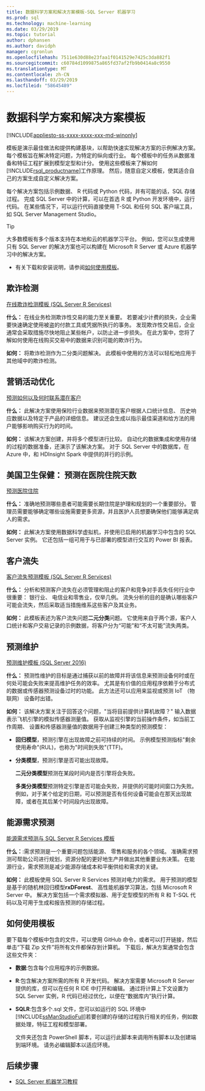 ```yaml
---
title: 数据科学方案和解决方案模板-SQL Server 机器学习
ms.prod: sql
ms.technology: machine-learning
ms.date: 03/29/2019
ms.topic: tutorial
author: dphansen
ms.author: davidph
manager: cgronlun
ms.openlocfilehash: 7511e630d88e23faa1f0141529e7425c3da882f1
ms.sourcegitcommit: c60784d1099875a865fd37af2fb9b0414a8c9550
ms.translationtype: MT
ms.contentlocale: zh-CN
ms.lasthandoff: 03/29/2019
ms.locfileid: "58645489"
---
```

# <a name="data-science-scenarios-and-solution-templates"></a>数据科学方案和解决方案模板
[!INCLUDE[appliesto-ss-xxxx-xxxx-xxx-md-winonly](../../includes/appliesto-ss-xxxx-xxxx-xxx-md-winonly.md)]

模板是演示最佳做法和提供构建基块，以帮助快速实现解决方案的示例解决方案。 每个模板旨在解决特定问题，为特定的纵向或行业。 每个模板中的任务从数据准备和特征工程扩展到模型定型和计分。 使用这些模板来了解如何[!INCLUDE[rsql_productname](../../includes/rsql-productname-md.md)]工作原理。 然后，随意自定义模板，使其适合自己的方案生成自定义解决方案。 

每个解决方案包括示例数据、 R 代码或 Python 代码，并有可能的话，SQL 存储过程。 完成 SQL Server 中的计算，可以在首选 R 或 Python 开发环境中，运行代码。 在某些情况下，可以运行代码直接使用 T-SQL 和任何 SQL 客户端工具，如 SQL Server Management Studio。

> [!TIP]
> 
> 大多数模板有多个版本支持在本地和云的机器学习平台。 例如，您可以生成使用只有 SQL Server 的解决方案也可以构建在 Microsoft R Server 或 Azure 机器学习中的解决方案。

+ 有关下载和安装说明，请参阅[如何使用模板](#bkmk_HowTo)。

## <a name="fraud-detection"></a>欺诈检测

[在线欺诈检测模板 (SQL Server R Services)](https://github.com/Microsoft/r-server-fraud-detection)

**什么：** 在线业务检测欺诈性交易的能力至关重要。 若要减少计费的损失，企业需要快速确定使用被盗的付款工具或凭据所执行的事务。 发现欺诈性交易后，企业通常会采取措施尽快地阻止某些帐户，以防止进一步损失。 在此方案中，您将了解如何使用在线购买交易中的数据来识别可能的欺诈行为。

**如何：** 将欺诈检测作为二分类问题解决。 此模板中使用的方法可以轻松地应用于其他域中的欺诈检测。


## <a name="campaign-optimization"></a>营销活动优化

[预测如何以及何时联系潜在客户](https://microsoft.github.io/r-server-campaign-optimization/)

**什么：** 此解决方案使用保险行业数据来预测潜在客户根据人口统计信息、 历史响应数据以及特定于产品的详细信息。  建议还会生成以指示最佳渠道和给方法的用户能够影响购买行为的时间。

**如何：** 该解决方案创建，并将多个模型进行比较。 自动化的数据集成和使用存储的过程的数据准备，还演示了该解决方案。 对于 SQL Server 中的数据库，在 Azure 中，和 HDInsight Spark 中提供的并行的示例。 

## <a name="health-care-predict-length-of-stay-in-hospital"></a>美国卫生保健： 预测在医院住院天数 

[预测医院住院](https://gallery.cortanaintelligence.com/Solution/Predicting-Length-of-Stay-in-Hospitals-1)

**什么：** 准确地预测哪些患者可能需要长期住院是护理和规划的一个重要部分。 管理员需要能够确定哪些设施需要更多资源，并且医护人员想要确保他们能够满足病人的需求。

**如何：** 此解决方案使用数据科学虚拟机，并使用已启用的机器学习中包含的 SQL Server 实例。 它还包括一组可用于与已部署的模型进行交互的 Power BI 报表。

## <a name="customer-churn"></a>客户流失

[客户流失预测模板 (SQL Server R Services)](https://github.com/Microsoft/SQL-Server-R-Services-Samples/blob/master/Churn/README.md)

**什么：** 分析和预测客户流失在必须管理和阻止的客户和竞争对手丢失任何行业中很重要： 银行业、 电信业和零售业，仅举几例。 流失分析的目的是确认哪些客户可能会流失，然后采取适当措施维系这些客户及其业务。

**如何：** 此模板表述为客户流失问题**二元分类**问题。 它使用来自于两个源，客户人口统计和客户交易记录的示例数据，将客户分为“可能”和“不太可能”流失两类。
  
## <a name="predictive-maintenance"></a>预测维护

[预测维护模板 (SQL Server 2016)](https://github.com/Microsoft/SQL-Server-R-Services-Samples/blob/master/PredictiveMaintenance/README.md)

**什么：** 预测性维护的目标是通过捕获以前的故障并将该信息来预测设备何时或在何处可能会失败来提高维护任务的效率。 尤其是有价值的应用程序依赖于分布式的数据或传感器预测设备过时的功能。 此方法还可以应用来监视或预测 IoT （物联网） 设备时出错。

**如何：** 该解决方案关注于回答这个问题，"当将目前提供计算机故障？" 输入数据表示飞机引擎的模拟传感器测量值。 获取从监视引擎的当前操作条件，如当前工作周期、 设置和传感器测量值的数据用于创建三种类型的预测模型：

-   **回归模型**，预测引擎在出现故障之前可持续的时间。 示例模型预测指标"剩余使用寿命"(RUL)，也称为"时间到失败"(TTF)。
  
-   **分类模型**，预测引擎是否可能出现故障。
  
    **二元分类模型**预测在某段时间内是否引擎将会失败。

    **多类分类模型**预测特定引擎是否可能会失败，并提供的可能时间窗口为失败。 例如，对于某个给定的日期，可以预测是否有任何设备可能会在那天出现故障，或者在其后某个时间段内出现故障。

## <a name="energy-demand-forecasting"></a>能源需求预测

[能源需求预测与 SQL Server R Services 模板](https://gallery.cortanaintelligence.com/Tutorial/Energy-Demand-Forecast-Template-with-SQL-Server-R-Services-1)

**什么：**:需求预测是一个重要问题包括能源、 零售和服务的各个领域。 准确需求预测可帮助公司进行规划，资源分配的更好地生产并做出其他重要业务决策。 在能源行业，需求预测是减少能源存储成本和平衡供给和需求的关键。

**如何：** 此模板使用 SQL Server R Services 预测对电力的需求。 用于预测的模型是基于的随机林回归模型**rxDForest**、 高性能机器学习算法，包括 Microsoft R Server 中。 解决方案包括一个需求模拟器、用于定型模型的所有 R 和 T-SQL 代码以及可用于生成和报告预测的存储过程。 


## <a name="bkmk_HowTo"></a>如何使用模板

要下载每个模板中包含的文件，可以使用 GitHub 命令，或者可以打开链接，然后单击“下载 Zip 文件”将所有文件都保存到计算机。  下载后，解决方案通常会包含这些文件夹：
  
-   **数据**:包含每个应用程序的示例数据。
  
-   **R**:包含解决方案所需的所有 R 开发代码。 解决方案需要 Microsoft R Server 提供的库，但可以在任何 R IDE 中打开和编辑。 通过将计算上下文设置为 SQL Server 实例，R 代码已经过优化，以便在“数据库内”执行计算。
  
-   **SQLR**:包含多个.sql 文件，您可以如运行的 SQL 环境中[!INCLUDE[ssManStudioFull](../../includes/ssmanstudiofull-md.md)]若要创建的存储的过程执行相关的任务，例如数据处理，特征工程和模型部署。
  
    文件夹还包含 PowerShell 脚本，可以运行此脚本来调用所有脚本以及创建端到端环境。 请务必编辑脚本以适应环境。

## <a name="next-steps"></a>后续步骤

+ [SQL Server 机器学习教程](machine-learning-services-tutorials.md)




